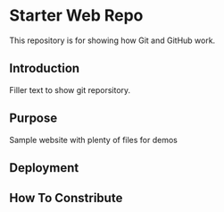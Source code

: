 # Starter Web Repo

This repository is for showing how Git and GitHub work. 
## Introduction
Filler text to show git reporsitory.

## Purpose

Sample website with plenty of files for demos



## Deployment 

## How To Constribute
